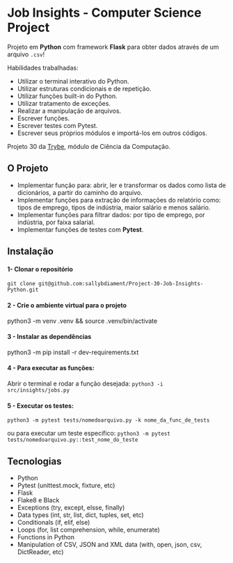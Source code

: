 # Job Insights - Computer Science Project

Projeto em **Python** com framework **Flask** para obter dados através de um arquivo ```.csv```!

Habilidades trabalhadas:
- Utilizar o terminal interativo do Python.
- Utilizar estruturas condicionais e de repetição.
- Utilizar funções built-in do Python.
- Utilizar tratamento de exceções.
- Realizar a manipulação de arquivos.
- Escrever funções.
- Escrever testes com Pytest.
- Escrever seus próprios módulos e importá-los em outros códigos.

Projeto 30 da [Trybe](https://wwww.betrybe.com), módulo de Ciência da Computação.

## O Projeto

* Implementar função para: abrir, ler e transformar os dados como lista de dicionários, a partir do caminho do arquivo.
* Implementar funções para extração de informações do relatório como: tipos de emprego, tipos de indústria, maior salário e menos salário.
* Implementar funções para filtrar dados: por tipo de emprego, por indústria, por faixa salarial.
* Implementar funções de testes com **Pytest**.

## Instalação 


#### 1- Clonar o repositório

```git clone git@github.com:sallybdiament/Project-30-Job-Insights-Python.git```

#### 2 - Crie o ambiente virtual para o projeto

python3 -m venv .venv && source .venv/bin/activate

#### 3 - Instalar as dependências

python3 -m pip install -r dev-requirements.txt

#### 4 - Para executar as funções:

Abrir o terminal e rodar a função desejada: ```python3 -i src/insights/jobs.py```

#### 5 - Executar os testes:

```python3 -m pytest tests/nomedoarquivo.py -k nome_da_func_de_tests```

ou para executar um teste específico:
```python3 -m pytest tests/nomedoarquivo.py::test_nome_do_teste```


## Tecnologias
- Python
- Pytest (unittest.mock, fixture, etc)
- Flask
- Flake8 e Black
- Exceptions (try, except, elsse, finally)
- Data types (int, str, list, dict, tuples, set, etc)
- Conditionals (if, elif, else)
- Loops (for, list comprehension, while, enumerate)
- Functions in Python
- Manipulation of CSV, JSON and XML data (with, open, json, csv, DictReader, etc)
